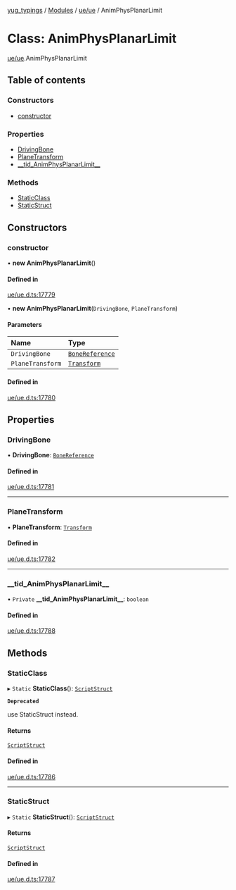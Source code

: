 [yug_typings](../README.md) / [Modules](../modules.md) / [ue/ue](../modules/ue_ue.md) / AnimPhysPlanarLimit

# Class: AnimPhysPlanarLimit

[ue/ue](../modules/ue_ue.md).AnimPhysPlanarLimit

## Table of contents

### Constructors

- [constructor](ue_ue.AnimPhysPlanarLimit.md#constructor)

### Properties

- [DrivingBone](ue_ue.AnimPhysPlanarLimit.md#drivingbone)
- [PlaneTransform](ue_ue.AnimPhysPlanarLimit.md#planetransform)
- [\_\_tid\_AnimPhysPlanarLimit\_\_](ue_ue.AnimPhysPlanarLimit.md#__tid_animphysplanarlimit__)

### Methods

- [StaticClass](ue_ue.AnimPhysPlanarLimit.md#staticclass)
- [StaticStruct](ue_ue.AnimPhysPlanarLimit.md#staticstruct)

## Constructors

### constructor

• **new AnimPhysPlanarLimit**()

#### Defined in

[ue/ue.d.ts:17779](https://github.com/YugMetaverse/yug_typings/blob/b7d9b19/ue/ue.d.ts#L17779)

• **new AnimPhysPlanarLimit**(`DrivingBone`, `PlaneTransform`)

#### Parameters

| Name | Type |
| :------ | :------ |
| `DrivingBone` | [`BoneReference`](ue_ue.BoneReference.md) |
| `PlaneTransform` | [`Transform`](ue_ue_s.Transform.md) |

#### Defined in

[ue/ue.d.ts:17780](https://github.com/YugMetaverse/yug_typings/blob/b7d9b19/ue/ue.d.ts#L17780)

## Properties

### DrivingBone

• **DrivingBone**: [`BoneReference`](ue_ue.BoneReference.md)

#### Defined in

[ue/ue.d.ts:17781](https://github.com/YugMetaverse/yug_typings/blob/b7d9b19/ue/ue.d.ts#L17781)

___

### PlaneTransform

• **PlaneTransform**: [`Transform`](ue_ue_s.Transform.md)

#### Defined in

[ue/ue.d.ts:17782](https://github.com/YugMetaverse/yug_typings/blob/b7d9b19/ue/ue.d.ts#L17782)

___

### \_\_tid\_AnimPhysPlanarLimit\_\_

• `Private` **\_\_tid\_AnimPhysPlanarLimit\_\_**: `boolean`

#### Defined in

[ue/ue.d.ts:17788](https://github.com/YugMetaverse/yug_typings/blob/b7d9b19/ue/ue.d.ts#L17788)

## Methods

### StaticClass

▸ `Static` **StaticClass**(): [`ScriptStruct`](ue_ue.ScriptStruct.md)

**`Deprecated`**

use StaticStruct instead.

#### Returns

[`ScriptStruct`](ue_ue.ScriptStruct.md)

#### Defined in

[ue/ue.d.ts:17786](https://github.com/YugMetaverse/yug_typings/blob/b7d9b19/ue/ue.d.ts#L17786)

___

### StaticStruct

▸ `Static` **StaticStruct**(): [`ScriptStruct`](ue_ue.ScriptStruct.md)

#### Returns

[`ScriptStruct`](ue_ue.ScriptStruct.md)

#### Defined in

[ue/ue.d.ts:17787](https://github.com/YugMetaverse/yug_typings/blob/b7d9b19/ue/ue.d.ts#L17787)
